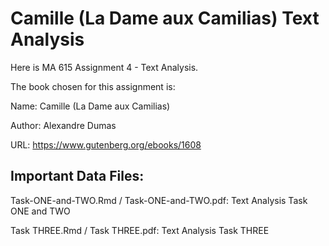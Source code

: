 # Camille (La Dame aux Camilias) Text Analysis

Here is MA 615 Assignment 4 - Text Analysis.

The book chosen for this assignment is:  

Name: Camille (La Dame aux Camilias)

Author: Alexandre Dumas

URL: https://www.gutenberg.org/ebooks/1608

## Important Data Files:

Task-ONE-and-TWO.Rmd / Task-ONE-and-TWO.pdf:  Text Analysis Task ONE and TWO

Task THREE.Rmd / Task THREE.pdf:  Text Analysis Task THREE
